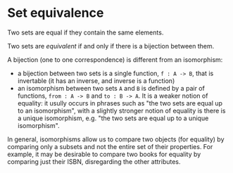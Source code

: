 # Set equivalence

Two sets are equal if they contain the same elements.

Two sets are *equivalent* if and only if there is a bijection between them.

A bijection (one to one correspondence) is different from an isomorphism:
- a bijection between two sets is a single function, `f : A -> B`, that is invertable (it has an inverse, and inverse is a function)
- an isomorphism between two sets `A` and `B` is defined by a pair of functions, `from : A -> B` and `to : B -> A`. It is a weaker notion of equality: it usully occurs in phrases such as "the two sets are equal up to an isomorphism", with a slightly stronger notion of equality is there is a unique isomorphism, e.g. "the two sets are equal up to a unique isomorphism".

In general, isomorphisms allow us to compare two objects (for equality) by comparing only a subsets and not the entire set of their properties. For example, it may be desirable to compare two books for equality by comparing just their ISBN, disregarding the other attributes.
